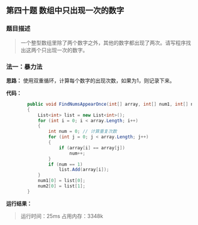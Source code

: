 ## 第四十题 数组中只出现一次的数字

### 题目描述

> 一个整型数组里除了两个数字之外，其他的数字都出现了两次。请写程序找出这两个只出现一次的数字。

### 法一：暴力法

**思路：** 使用双重循环，计算每个数字的出现次数，如果为1，则记录下来。

**代码：** 

```C#
        public void FindNumsAppearOnce(int[] array, int[] num1, int[] num2)
        {
            List<int> list = new List<int>();
            for (int i = 0; i < array.Length; i++)
            {
                int num = 0; // 计算重复次数
                for (int j = 0; j < array.Length; j++)
                {
                    if (array[i] == array[j])
                        num++;
                }
                if (num == 1)
                    list.Add(array[i]);
            }
            num1[0] = list[0];
            num2[0] = list[1];
        }
```

**运行结果：** 

> 运行时间：25ms
占用内存：3348k